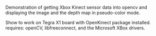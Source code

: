 Demonstration of getting Xbox Kinect sensor data into opencv and displaying the
image and the depth map in pseudo-color mode.

Show to work on Tegra X1 board with OpenKinect package installed.
requires:
 openCV, libfreeconnect, and the Microsoft XBox drivers.
